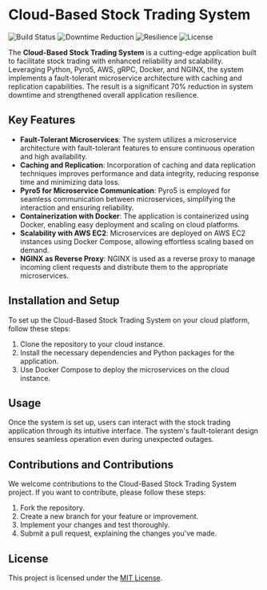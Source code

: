 # Cloud-Based Stock Trading System

![Build Status](https://img.shields.io/badge/build-passing-brightgreen)
![Downtime Reduction](https://img.shields.io/badge/downtime%20reduction-70%25-blue)
![Resilience](https://img.shields.io/badge/resilience-strengthened-blue)
![License](https://img.shields.io/badge/license-MIT-blue)

The **Cloud-Based Stock Trading System** is a cutting-edge application built to facilitate stock trading with enhanced reliability and scalability. Leveraging Python, Pyro5, AWS, gRPC, Docker, and NGINX, the system implements a fault-tolerant microservice architecture with caching and replication capabilities. The result is a significant 70% reduction in system downtime and strengthened overall application resilience.

## Key Features

- **Fault-Tolerant Microservices**: The system utilizes a microservice architecture with fault-tolerant features to ensure continuous operation and high availability.
- **Caching and Replication**: Incorporation of caching and data replication techniques improves performance and data integrity, reducing response time and minimizing data loss.
- **Pyro5 for Microservice Communication**: Pyro5 is employed for seamless communication between microservices, simplifying the interaction and ensuring reliability.
- **Containerization with Docker**: The application is containerized using Docker, enabling easy deployment and scaling on cloud platforms.
- **Scalability with AWS EC2**: Microservices are deployed on AWS EC2 instances using Docker Compose, allowing effortless scaling based on demand.
- **NGINX as Reverse Proxy**: NGINX is used as a reverse proxy to manage incoming client requests and distribute them to the appropriate microservices.

## Installation and Setup

To set up the Cloud-Based Stock Trading System on your cloud platform, follow these steps:

1. Clone the repository to your cloud instance.
2. Install the necessary dependencies and Python packages for the application.
3. Use Docker Compose to deploy the microservices on the cloud instance.

## Usage

Once the system is set up, users can interact with the stock trading application through its intuitive interface. The system's fault-tolerant design ensures seamless operation even during unexpected outages.

## Contributions and Contributions

We welcome contributions to the Cloud-Based Stock Trading System project. If you want to contribute, please follow these steps:

1. Fork the repository.
2. Create a new branch for your feature or improvement.
3. Implement your changes and test thoroughly.
4. Submit a pull request, explaining the changes you've made.

## License

This project is licensed under the [MIT License](LICENSE).
